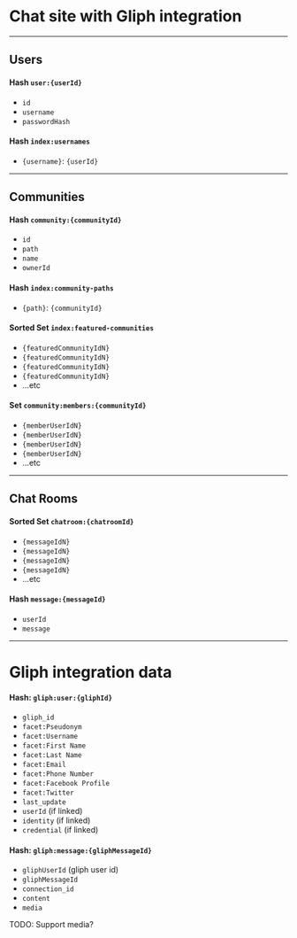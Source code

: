 # Chat site with Gliph integration


---

## Users

#### Hash `user:{userId}`

* `id`
* `username`
* `passwordHash`

#### Hash `index:usernames`

* `{username}`: `{userId}`

---

## Communities

#### Hash `community:{communityId}`

* `id`
* `path`
* `name`
* `ownerId`

#### Hash `index:community-paths`

* `{path}`: `{communityId}`


#### Sorted Set `index:featured-communities`

* `{featuredCommunityIdN}`
* `{featuredCommunityIdN}`
* `{featuredCommunityIdN}`
* `{featuredCommunityIdN}`
* ...etc


#### Set `community:members:{communityId}`

* `{memberUserIdN}`
* `{memberUserIdN}`
* `{memberUserIdN}`
* `{memberUserIdN}`
* ...etc

---

## Chat Rooms

#### Sorted Set `chatroom:{chatroomId}`

* `{messageIdN}`
* `{messageIdN}`
* `{messageIdN}`
* `{messageIdN}`
* ...etc


#### Hash `message:{messageId}`

* `userId`
* `message`




---

# Gliph integration data

#### Hash: `gliph:user:{gliphId}`

* `gliph_id`
* `facet:Pseudonym`
* `facet:Username`
* `facet:First Name`
* `facet:Last Name`
* `facet:Email`
* `facet:Phone Number`
* `facet:Facebook Profile`
* `facet:Twitter`
* `last_update`
* `userId` (if linked)
* `identity` (if linked)
* `credential` (if linked)


#### Hash: `gliph:message:{gliphMessageId}`

* `gliphUserId` (gliph user id)
* `gliphMessageId`
* `connection_id`
* `content`
* `media`

TODO: Support media?

